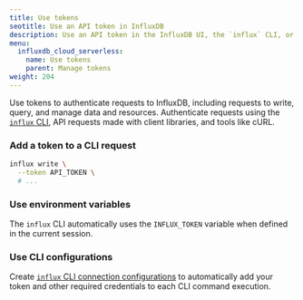 ```yaml
---
title: Use tokens
seotitle: Use an API token in InfluxDB
description: Use an API token in the InfluxDB UI, the `influx` CLI, or the InfluxDB API.
menu:
  influxdb_cloud_serverless:
    name: Use tokens
    parent: Manage tokens
weight: 204
---
```


Use tokens to authenticate requests to InfluxDB, including requests to write,
query, and manage data and resources.
Authenticate requests using the [`influx` CLI](/influxdb/v2/reference/cli/influx/),
API requests made with client libraries, and tools like cURL.

### Add a token to a CLI request

```sh
influx write \
  --token API_TOKEN \
  # ...
```

### Use environment variables

The `influx` CLI automatically uses the `INFLUX_TOKEN` variable when defined in
the current session.

### Use CLI configurations

Create [`influx` CLI connection configurations](/influxdb/cloud-serverless/reference/cli/influx/config/)
to automatically add your token and other required credentials to each CLI command execution.
